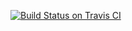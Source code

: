 [![Build Status on Travis CI](https://secure.travis-ci.org/hermannloose/escalator.png)](http://travis-ci.org/hermannloose/escalator)
